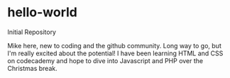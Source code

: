 hello-world
===========

Initial Repository

Mike here, new to coding and the github community. Long way to go, but I'm really excited about the potential! I have been learning HTML and CSS on codecademy and hope to dive into Javascript and PHP over the Christmas break.
